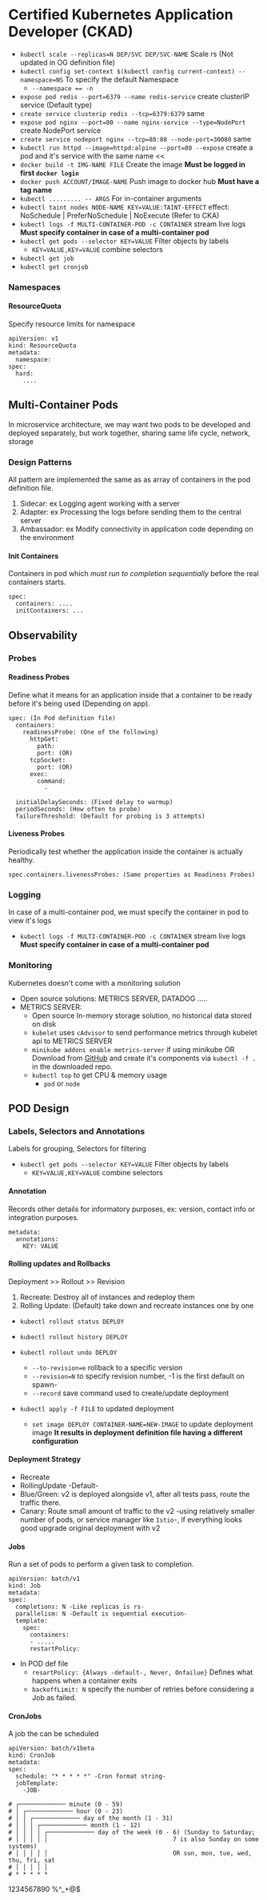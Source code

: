 # Certified Kubernetes Application Developer (CKAD)
- `kubectl scale --replicas=N DEP/SVC DEP/SVC-NAME` Scale rs (Not updated in OG definition file)
- `kubectl config set-context $(kubectl config current-context) --namespace=NS` To specify the default Namespace
  - `--namespace == -n`
- `expose pod redis --port=6379 --name redis-service` create clusterIP service (Default type)
- `create service clusterip redis --tcp=6379:6379` same
- `expose pod nginx --port=80 --name nginx-service --type=NodePort` create NodePort service
- `create service nodeport nginx --tcp=80:80 --node-port=30080` same
- `kubectl run httpd --image=httpd:alpine --port=80 --expose` create a pod and it's service with the same name <<
- `docker build -t IMG-NAME FILE` Create the image **Must be logged in first `docker login`**
- `docker push ACCOUNT/IMAGE-NAME` Push image to docker hub **Must have a tag name**
- `kubectl ......... -- ARGS` For in-container arguments
- `kubectl taint nodes NODE-NAME KEY=VALUE:TAINT-EFFECT` effect: NoSchedule | PreferNoSchedule | NoExecute (Refer to CKA)
- `kubectl logs -f MULTI-CONTAINER-POD -c CONTAINER` stream live logs **Must specify container in case of a multi-container pod**
- `kubectl get pods --selector KEY=VALUE` Filter objects by labels
  - `KEY=VALUE,KEY=VALUE` combine selectors
- `kubectl get job`
- `kubectl get cronjob`

### Namespaces
#### ResourceQuota
Specify resource limits for namespace
```
apiVersion: v1
kind: ResourceQuota
metadata:
  namespace:
spec:
  hard:
    ....
```
## Multi-Container Pods
In microservice architecture, we may want two pods to be developed and deployed separately, but work together, sharing same life cycle, network, storage
### Design Patterns
All pattern are implemented the same as as array of containers in the pod definition file.
1. Sidecar: ex Logging agent working with a server
2. Adapter: ex Processing the logs before sending them to the central server
3. Ambassador: ex Modify connectivity in application code depending on the environment

#### Init Containers
Containers in pod which *must run to completion sequentially* before the real containers starts.
```
spec:
  containers: ....
  initContainers: ...
```

## Observability
### Probes
#### Readiness Probes
Define what it means for an application inside that a container to be ready before it's being used (Depending on app).
```
spec: (In Pod definition file)
  containers:
    readinessProbe: (One of the following)
      httpGet:
        path:
        port: (OR)
      tcpSocket: 
        port: (OR)
      exec: 
        command:
          - 
  
  initialDelaySeconds: (Fixed delay to warmup)
  periodSeconds: (How often to probe)
  failureThreshold: (Default for probing is 3 attempts)
```
#### Liveness Probes
Periodically test whether the application inside the container is actually healthy.
```
spec.containers.livenessProbes: (Same properties as Readiness Probes)
```
### Logging
In case of a multi-container pod, we must specify the container in pod to view it's logs
- `kubectl logs -f MULTI-CONTAINER-POD -c CONTAINER` stream live logs **Must specify container in case of a multi-container pod**
### Monitoring
Kubernetes doesn't come with a monitoring solution
- Open source solutions: METRICS SERVER, DATADOG .....
- METRICS SERVER:
  - Open source In-memory storage solution, no historical data stored on disk
  - `kubelet` uses `cAdvisor` to send performance metrics through kubelet api to METRICS SERVER
  - `minikube addons enable metrics-server` if using minikube OR Download from [GitHub](https://github.com/kodekloudhub/kubernetes-metrics-server) and create it's components via `kubectl -f .` in the downloaded repo.
  - `kubectl top` to get CPU & memory usage
    - `pod` or `node`

## POD Design
### Labels, Selectors and Annotations
Labels for grouping, Selectors for filtering
- `kubectl get pods --selector KEY=VALUE` Filter objects by labels
  - `KEY=VALUE,KEY=VALUE` combine selectors
#### Annotation
Records other details for informatory purposes, ex: version, contact info or integration purposes.
```
metadata:
  annotations:
    KEY: VALUE
```
#### Rolling updates and Rollbacks
Deployment >> Rollout >> Revision
1. Recreate: Destroy all of instances and redeploy them
2. Rolling Update: (Default) take down and recreate instances one by one
- `kubectl rollout status DEPLOY`
- `kubectl rollout history DEPLOY`
- `kubectl rollout undo DEPLOY`
  - `--to-revision=e` rollback to a specific version
  - `--revision=N` to specify revision number, -1 is the first default on spawn-
  - `--record` save command used to create/update deployment

- `kubectl apply -f FILE` to updated deployment 
  - `set image DEPLOY CONTAINER-NAME=NEW-IMAGE` to update deployment image **It results in deployment definition file having a different configuration**

#### Deployment Strategy
- Recreate
- RollingUpdate -Default-
- Blue/Green: v2 is deployed alongside v1, after all tests pass, route the traffic there.
- Canary: Route small amount of traffic to the v2 -using relatively smaller number of pods, or service manager like `Istio`-, if everything looks good upgrade original deployment with v2

#### Jobs
Run a set of pods to perform a given task to completion.
```
apiVersion: batch/v1
kind: Job
metadata:
spec:
  completions: N -Like replicas is rs-
  parallelism: N -Default is sequential execution-
  template:
    spec:
      containers:
      - .....
      restartPolicy: 
```
- In POD def file
  - `resartPolicy: {Always -default-, Never, Onfailue}` Defines what happens when a container exits
  - `backoffLimit: N` specify the number of retries before considering a Job as failed.
#### CronJobs
A job the can be scheduled
```
apiVersion: batch/v1beta
kind: CronJob
metadata:
spec:
  schedule: "* * * * *" -Cron format string-
  jobTemplate:
    -JOB-
```
```
# ┌───────────── minute (0 - 59)
# │ ┌───────────── hour (0 - 23)
# │ │ ┌───────────── day of the month (1 - 31)
# │ │ │ ┌───────────── month (1 - 12)
# │ │ │ │ ┌───────────── day of the week (0 - 6) (Sunday to Saturday;
# │ │ │ │ │                                   7 is also Sunday on some systems)
# │ │ │ │ │                                   OR sun, mon, tue, wed, thu, fri, sat
# │ │ │ │ │
# * * * * *
```



1234567890
%^_+@$